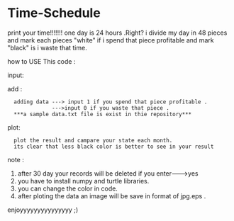 # Time-Schedule
print your time!!!!!!!
one day is 24 hours .Right?
i divide my day in 48 pieces and mark each pieces "white" if i spend that piece profitable and mark "black" is i waste that time.

how to USE This code :

input:

  add :
  
      adding data ---> input 1 if you spend that piece profitable .
                  --->input 0 if you waste that piece .
      ***a sample data.txt file is exist in thie repository***
  
  plot:
  
      plot the result and campare your state each month.
      its clear that less black color is better to see in your result
 
 note :
 
 1. after 30 day your records will be deleted if you enter--->yes
 2. you have to install numpy and turtle libraries.
 3. you can change the color in code.
 4. after ploting the data an image will be save in format of jpg.eps .
 
 enjoyyyyyyyyyyyyyyy ;)
 
 
